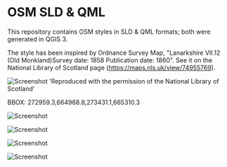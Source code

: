 
# OSM SLD & QML

This repository contains OSM styles in SLD & QML formats; both were generated in QGIS 3.

The style has been inspired by Ordnance Survey Map, "Lanarkshire VII.12 (Old Monkland)Survey date: 1858   Publication date: 1860". See it on the National Library of Scotland page (https://maps.nls.uk/view/74955769).

![Screenshot](https://github.com/popelnuh/osm-sld/blob/master/osm-screenshots/osm-os.PNG)
'Reproduced with the permission of the National Library of Scotland'

BBOX: 272959.3,664968.8,273431.1,665310.3


![Screenshot](https://github.com/popelnuh/osm-sld/blob/master/osm-screenshots/1.PNG)

![Screenshot](https://github.com/popelnuh/osm-sld/blob/master/osm-screenshots/1-2700.PNG)

![Screenshot](https://github.com/popelnuh/osm-sld/blob/master/osm-screenshots/osm-2.PNG)

![Screenshot](https://github.com/popelnuh/osm-sld/blob/master/osm-screenshots/1-2800000.PNG)
